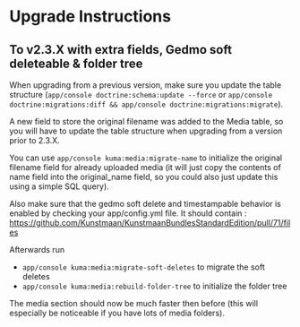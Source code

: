 Upgrade Instructions
====================

## To v2.3.X with extra fields, Gedmo soft deleteable & folder tree

When upgrading from a previous version, make sure you update the table structure (```app/console doctrine:schema:update --force```
or ```app/console doctrine:migrations:diff && app/console doctrine:migrations:migrate```).

A new field to store the original filename was added to the Media table, so you will have to update the table structure
when upgrading from a version prior to 2.3.X.

You can use ```app/console kuma:media:migrate-name``` to initialize the original filename field for already
uploaded media (it will just copy the contents of name field into the original_name field, so you could also just
update this using a simple SQL query).

Also make sure that the gedmo soft delete and timestampable behavior is enabled by checking your app/config.yml file.
It should contain :
https://github.com/Kunstmaan/KunstmaanBundlesStandardEdition/pull/71/files

Afterwards run
- ```app/console kuma:media:migrate-soft-deletes``` to migrate the soft deletes
- ```app/console kuma:media:rebuild-folder-tree``` to initialize the folder tree

The media section should now be much faster then before (this will especially be noticeable if you have lots of media
folders).
